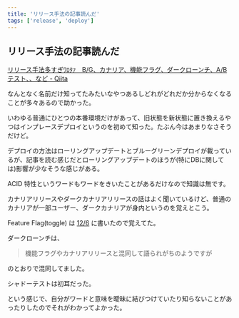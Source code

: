 ```yaml
---
title: 'リリース手法の記事読んだ'
tags: ['release', 'deploy']
---
```


## リリース手法の記事読んだ

[リリース手法多すぎﾜﾛﾀｧ　B/G、カナリア、機能フラグ、ダークローンチ、A/Bテスト、、など \- Qiita](https://qiita.com/minorun365/items/3c92187cb251abbd92bc)

なんとなく名前だけ知ってたみたいなやつあるしどれがどれだか分からなくなることが多々あるので助かった。

いわゆる普通にひとつの本番環境だけがあって、旧状態を新状態に置き換えるやつはインプレースデプロイというのを初めて知った。たぶん今はあまりなさそうだけど。

デプロイの方法はローリングアップデートとブルーグリーンデプロイが載っているが、記事を読む感じだとローリングアップデートのほうが(特にDBに関しては)影響が少なそうな感じがある。

ACID 特性というワードもワードをきいたことがあるだけなので知識は無です。

カナリアリリースやダークカナリアリリースの話はよく聞いているけど、普通のカナリアが一部ユーザー、ダークカナリアが身内というのを覚えとこう。

Feature Flag(toggle) は [12/6](/posts/2021-12-06/) に書いたので覚えてた。

ダークローンチは、

> 機能フラグやカナリアリリースと混同して語られがちのようですが

のとおりで混同してました。

シャドーテストは初耳だった。

という感じで、自分がワードと意味を曖昧に結びつけていたり知らないことがあったりしたのでそれがわかってよかった。
